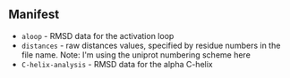 ## Manifest

* `aloop` - RMSD data for the activation loop 
* `distances` - raw distances values, specified by residue numbers in the file name. Note: I'm using the uniprot numbering scheme here 
* `C-helix-analysis` - RMSD data for the alpha C-helix 
